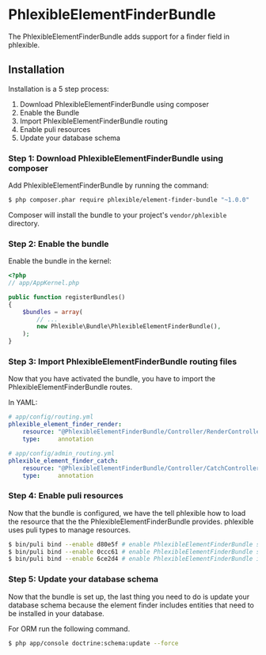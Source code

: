PhlexibleElementFinderBundle
============================

The PhlexibleElementFinderBundle adds support for a finder field in phlexible.

Installation
------------

Installation is a 5 step process:

1. Download PhlexibleElementFinderBundle using composer
2. Enable the Bundle
3. Import PhlexibleElementFinderBundle routing
4. Enable puli resources
5. Update your database schema


### Step 1: Download PhlexibleElementFinderBundle using composer

Add PhlexibleElementFinderBundle by running the command:

``` bash
$ php composer.phar require phlexible/element-finder-bundle "~1.0.0"
```

Composer will install the bundle to your project's `vendor/phlexible` directory.

### Step 2: Enable the bundle

Enable the bundle in the kernel:

``` php
<?php
// app/AppKernel.php

public function registerBundles()
{
    $bundles = array(
        // ...
        new Phlexible\Bundle\PhlexibleElementFinderBundle(),
    );
}
```

### Step 3: Import PhlexibleElementFinderBundle routing files

Now that you have activated the bundle, you have to import the PhlexibleElementFinderBundle routes.

In YAML:

``` yaml
# app/config/routing.yml
phlexible_element_finder_render:
    resource: "@PhlexibleElementFinderBundle/Controller/RenderController.php"
    type:     annotation
```

``` yaml
# app/config/admin_routing.yml
phlexible_element_finder_catch:
    resource: "@PhlexibleElementFinderBundle/Controller/CatchController.php"
    type:     annotation
```

### Step 4: Enable puli resources

Now that the bundle is configured, we have the tell phlexible how to load the resource that the the PhlexibleElementFinderBundle provides. phlexible uses puli types to manage resources.

``` bash
$ bin/puli bind --enable d80e5f # enable PhlexibleElementFinderBundle scripts
$ bin/puli bind --enable 0ccc61 # enable PhlexibleElementFinderBundle styles
$ bin/puli bind --enable 6ce2d4 # enable PhlexibleElementFinderBundle icons
```

### Step 5: Update your database schema

Now that the bundle is set up, the last thing you need to do is update your database schema because the element finder includes entities that need to be installed in your database.

For ORM run the following command.

``` bash
$ php app/console doctrine:schema:update --force
```
